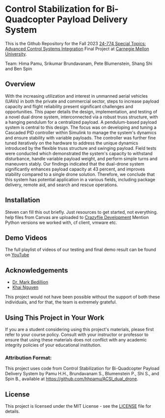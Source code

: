 # Control Stabilization for Bi-Quadcopter Payload Delivery System

This is the Github Repository for the Fall 2023 <a href="https://www.meche.engineering.cmu.edu/education/courses/24-774.html" target="_blank">24-774 Special Topics: Advanced Control Systems Integration</a> Final Project at <a href="https://www.cmu.edu/" target="_blank">Carnegie Mellon University</a>.

Team: Hima Pamu, Srikumar Brundavanam, Pete Blumenstein, Shang Shi and Ben Spin

## Overview
With the increasing utilization and interest in unmanned aerial vehicles (UAVs) in both the private and commercial sector, steps to increase payload capacity and flight reliability present significant challenges and opportunities. This paper details the design, implementation, and testing of a novel dual drone system, interconnected via a robust truss structure, with a hanging pendulum for a centralized payload. A pendulum-based payload system is central to this design. The focus was on developing and tuning a Cascaded PID controller within Simulink to manage the system's dynamics and ensure stability with variable payloads. The controller was further fine tuned iteratively on the hardware to address the unique dynamics introduced by the flexible truss structure and swinging payload. Field tests were conducted which demonstrated the system's capacity to withstand disturbance, handle variable payload weight, and perform simple turns and maneuvers stably. Our findings indicated that the dual-drone system significantly enhances payload capacity at 43 percent, and improves stability compared to a single drone solution. Therefore, we conclude that this system has potential application in a various fields, including package delivery, remote aid, and search and rescue operations. 

## Installation
Steven can fill this out briefly. Just resources to get started, not everything. help files from Canvas are uploaded to <a href="https://github.com/hhpamu/ACSI_dual_drone/tree/main/Crazyflie%20Development" target="_blank">Crazyflie Development</a>
Mention Python versions we worked with, cf client, vmware etc.

## Demo Videos


The full playlist of videos of our testing and final demo result can be found on <a href="https://www.youtube.com/playlist?list=PLhjMVMo-iKefzUKCguJFhuCKCUdmlcipk" target="_blank">YouTube</a> 

## Acknowledgements
- <a href="https://www.andrew.cmu.edu/user/capn/" target="_blank">Dr. Mark Bedillion</a> 
- <a href="mailto:xkhai@cmu.edu">Khai Nguyen</a>

This project would not have been possible without the support of both these individuals, and for that, the team is extremely grateful.

## Using This Project in Your Work
<!--
If you wish to use any part of this project's code or resources in your own work, please adhere to the following guidelines:

1. **Proper Attribution**:
   - You must give appropriate credit to this project and its authors.
   - Mention by name all current authors of this project.
   - Provide a link back to the original repository of this project.
   - The attribution should be in a manner consistent with the MIT License under which this project is released.

2. **For Students**:
-->
If you are a student considering using this project's materials, please first refer to your course policy.
Consult with your instructor or professor to ensure that using these materials does not conflict with any academic integrity policies of your educational institution.

### Attribution Format:
This project uses code from Control Stabilization for Bi-Quadcopter Payload Delivery System by Pamu H.H., Brundavanam S., Blumenstein P., Shi S., and Spin B., available at https://github.com/hhpamu/ACSI_dual_drone.


## License
This project is licensed under the MIT License - see the [LICENSE](https://github.com/hhpamu/ACSI_dual_drone/blob/main/LICENSE) file for details.

